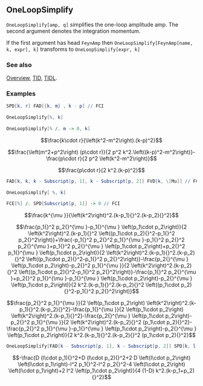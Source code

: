 ## OneLoopSimplify

`OneLoopSimplify[amp, q]` simplifies the one-loop amplitude amp. The second argument denotes the integration momentum.

If the first argument has head `FeynAmp` then `OneLoopSimplify[FeynAmp[name, k, expr], k]` transforms to `OneLoopSimplify[expr, k]`

### See also

[Overview](Extra/FeynCalc.md), [TID](TID.md), [TIDL](TIDL.md).

### Examples

```mathematica
SPD[k, r] FAD[{k, m} , k - p] // FCI 
 
OneLoopSimplify[%, k] 
 
OneLoopSimplify[% /. m -> 0, k]
```

$$\frac{k\cdot r}{\left(k^2-m^2\right).(k-p)^2}$$

$$\frac{\left(m^2+p^2\right) (p\cdot r)}{2 p^2 k^2.\left((k-p)^2-m^2\right)}-\frac{p\cdot r}{2 p^2 \left(k^2-m^2\right)}$$

$$\frac{p\cdot r}{2 k^2.(k-p)^2}$$

```mathematica
FAD[k, k, k - Subscript[p, 1], k - Subscript[p, 2]] FVD[k, \[Mu]] // FCI 
 
OneLoopSimplify[ %, k] 
 
FCE[%] /. SPD[Subscript[p, 1]] -> 0 // FCI
```

$$\frac{k^{\mu }}{\left(k^2\right)^2.(k-p_1){}^2.(k-p_2){}^2}$$

$$\frac{p_1{}^2 p_2{}^{\mu }-p_1{}^{\mu } \left(p_1\cdot p_2\right)}{2 \left(k^2\right)^2.(k-p_1){}^2 \left((p_1\cdot p_2){}^2-p_1{}^2 p_2{}^2\right)}+\frac{-p_1{}^2 p_2{}^2 p_1{}^{\mu }-p_1{}^2 p_2{}^2 p_2{}^{\mu }+p_1{}^2 p_2{}^{\mu } \left(p_1\cdot p_2\right)+p_2{}^2 p_1{}^{\mu } \left(p_1\cdot p_2\right)}{2 \left(k^2\right)^2.(k-p_1){}^2.(k-p_2){}^2 \left((p_1\cdot p_2){}^2-p_1{}^2 p_2{}^2\right)}-\frac{p_2{}^{\mu } \left(p_1\cdot p_2\right)-p_2{}^2 p_1{}^{\mu }}{2 \left(k^2\right)^2.(k-p_2){}^2 \left((p_1\cdot p_2){}^2-p_1{}^2 p_2{}^2\right)}-\frac{p_1{}^2 p_2{}^{\mu }+p_2{}^2 p_1{}^{\mu }-p_1{}^{\mu } \left(p_1\cdot p_2\right)-p_2{}^{\mu } \left(p_1\cdot p_2\right)}{2 k^2.(k-p_1){}^2.(k-p_2){}^2 \left((p_1\cdot p_2){}^2-p_1{}^2 p_2{}^2\right)}$$

$$\frac{p_2{}^2 p_1{}^{\mu }}{2 \left(p_1\cdot p_2\right) \left(k^2\right)^2.(k-p_1){}^2.(k-p_2){}^2}-\frac{p_1{}^{\mu }}{2 \left(p_1\cdot p_2\right) \left(k^2\right)^2.(k-p_1){}^2}-\frac{p_2{}^{\mu } \left(p_1\cdot p_2\right)-p_2{}^2 p_1{}^{\mu }}{2 \left(k^2\right)^2.(k-p_2){}^2 (p_1\cdot p_2){}^2}-\frac{p_2{}^2 p_1{}^{\mu }-p_1{}^{\mu } \left(p_1\cdot p_2\right)-p_2{}^{\mu } \left(p_1\cdot p_2\right)}{2 k^2.(k-p_1){}^2.(k-p_2){}^2 (p_1\cdot p_2){}^2}$$

```mathematica
OneLoopSimplify[FAD[k - Subscript[p, 1], k - Subscript[p, 2]] SPD[k, l]^2, k]
```

$$-\frac{D (l\cdot p_1){}^2+D (l\cdot p_2){}^2+2 D \left(l\cdot p_2\right) \left(l\cdot p_1\right)-l^2 p_1{}^2-l^2 p_2{}^2-4 \left(l\cdot p_2\right) \left(l\cdot p_1\right)+2 l^2 \left(p_1\cdot p_2\right)}{4 (1-D) k^2.(k-p_1+p_2){}^2}$$
